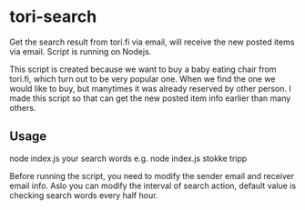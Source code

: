 tori-search
==========
Get the search result from tori.fi via email, will receive the new posted items via email. Script is running on Nodejs.

This script is created because we want to buy a baby eating chair from tori.fi, which turn out to be very popular one. When we find the one we would like to buy, but manytimes it was already reserved by other person. I made this script so that can get the new posted item info earlier than many others.

## Usage
node index.js your search words
e.g. node index.js stokke tripp

Before running the script, you need to modify the sender email and receiver email info. Aslo you can modify the interval of search action, default value is checking search words every half hour.

